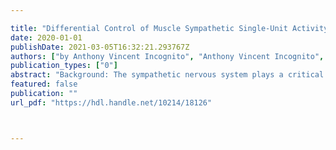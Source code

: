 ---
title: "Differential Control of Muscle Sympathetic Single-Unit Activity in Humans"
date: 2020-01-01
publishDate: 2021-03-05T16:32:21.293767Z
authors: ["by Anthony Vincent Incognito", "Anthony Vincent Incognito", "Philip James Millar"]
publication_types: ["0"]
abstract: "Background: The sympathetic nervous system plays a critical role in blood pressure regulation at rest and during stress. Sympathetic neural activity directed towards skeletal muscle constricts the vasculature to raise resistance within the arterial tree. Interestingly, within a bundle of muscle sympathetic nerves, despite being directed towards the same skeletal muscle vascular targets, the regulation of each fibre can be different in response to the same stress. Largely unknown are the control systems underpinning this level of differential control. Purpose: The present thesis aimed at quantifying differential control patterns of individual muscle sympathetic fibres in response to different physiological stressors in young healthy humans. Methods: Muscle sympathetic nerve activity was recorded using microelectrode placement into the fibular nerve (microneurography). Tracking the activity of individual muscle sympathetic fibres within the nerve bundle was achieved using action potential amplitude and waveform matching techniques. Results: We observed individual muscle sympathetic single units to be either activated, non- responsive, or inhibited, during cardiopulmonary baroreceptor unloading (non-hypotensive lower body negative pressure), arterial baroreceptor unloading and loading (sequential bolus injections of a vasodilator and vasoconstrictor agent, respectively), rhythmic handgrip exercise, and isolated muscle metaboreflex activation (post-exercise circulatory occlusion after a static handgrip contraction). We demonstrate that single units do not have fixed response patterns but rather their directionality of response are dependent on the level of sympathoexcitation. Conclusions: The findings of this thesis establish differential control as a normal phenomenon of sympathetic regulation, which is likely mediated by different response thresholds within central autonomic circuitry and the result of summation of multiple neural inputs. Thus, individual postganglionic fibres can engage in multiple response patterns dependent on the milieu of summated neural inputs within the brainstem and the weighted influence of these neural inputs on the activity of each single unit."
featured: false
publication: ""
url_pdf: "https://hdl.handle.net/10214/18126"


---
